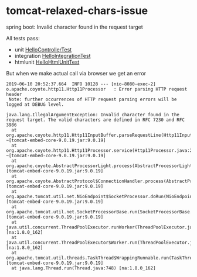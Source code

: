 # tomcat-relaxed-chars-issue
spring boot: Invalid character found in the request target

All tests pass:
- unit [HelloControllerTest](https://github.com/dirkdeyne/tomcat-relaxed-chars-issue/blob/issue/src/test/java/com/example/HelloControllerTest.java)
- integration [HelloIntegrationTest](https://github.com/dirkdeyne/tomcat-relaxed-chars-issue/blob/issue/src/test/java/com/example/HelloIntegrationTest.java)
- htmlunit [HelloHtmlUnitTest](https://github.com/dirkdeyne/tomcat-relaxed-chars-issue/blob/issue/src/test/java/com/example/HelloHtmlUnitTest.java)

But when we make actual call via browser we get an error

```
2019-06-10 20:52:37.664  INFO 10128 --- [nio-8080-exec-2] o.apache.coyote.http11.Http11Processor   : Error parsing HTTP request header
 Note: further occurrences of HTTP request parsing errors will be logged at DEBUG level.

java.lang.IllegalArgumentException: Invalid character found in the request target. The valid characters are defined in RFC 7230 and RFC 3986
  at org.apache.coyote.http11.Http11InputBuffer.parseRequestLine(Http11InputBuffer.java:467) ~[tomcat-embed-core-9.0.19.jar:9.0.19]
  at org.apache.coyote.http11.Http11Processor.service(Http11Processor.java:294) ~[tomcat-embed-core-9.0.19.jar:9.0.19]
  at org.apache.coyote.AbstractProcessorLight.process(AbstractProcessorLight.java:66) [tomcat-embed-core-9.0.19.jar:9.0.19]
  at org.apache.coyote.AbstractProtocol$ConnectionHandler.process(AbstractProtocol.java:836) [tomcat-embed-core-9.0.19.jar:9.0.19]
  at org.apache.tomcat.util.net.NioEndpoint$SocketProcessor.doRun(NioEndpoint.java:1747) [tomcat-embed-core-9.0.19.jar:9.0.19]
  at org.apache.tomcat.util.net.SocketProcessorBase.run(SocketProcessorBase.java:49) [tomcat-embed-core-9.0.19.jar:9.0.19]
  at java.util.concurrent.ThreadPoolExecutor.runWorker(ThreadPoolExecutor.java:1149) [na:1.8.0_162]
  at java.util.concurrent.ThreadPoolExecutor$Worker.run(ThreadPoolExecutor.java:624) [na:1.8.0_162]
  at org.apache.tomcat.util.threads.TaskThread$WrappingRunnable.run(TaskThread.java:61) [tomcat-embed-core-9.0.19.jar:9.0.19]
  at java.lang.Thread.run(Thread.java:748) [na:1.8.0_162]
```
